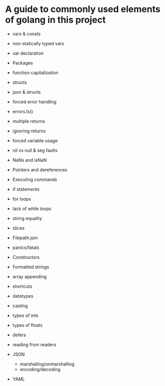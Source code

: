 # A guide to commonly used elements of golang in this project

- vars & consts
- non-statically typed vars
- var declaration

- Packages
- function capitalization

- structs
- json & structs

- forced error handling
- errors.Is()
- multiple returns
- ignoring returns

- forced variable usage

- nil vs null & seg faults

- NaNs and isNaN

- Pointers and dereferences

- Executing commands

- if statements
- for loops 
- lack of while loops

- string equality

- slices

- Filepath.join

- panics/fatals

- Constructors

- Formatted strings

- array appending

- shortcuts

- datatypes
- casting
- types of ints
- types of floats

- defers
- reading from readers

- JSON
    - marshalling/unmarshalling
    - encoding/decoding
- YAML

